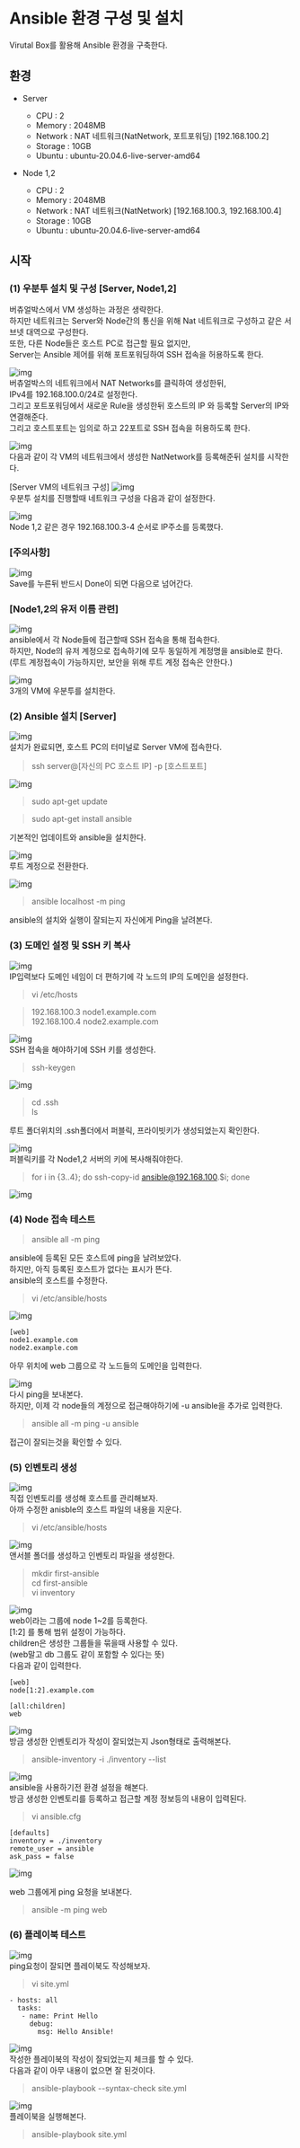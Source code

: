 # Ansible 환경 구성 및 설치
Virutal Box를 활용해 Ansible 환경을 구축한다. <br>

## 환경

- Server
    - CPU : 2
    - Memory : 2048MB
    - Network : NAT 네트워크(NatNetwork, 포트포워딩) [192.168.100.2]
    - Storage : 10GB
    - Ubuntu : ubuntu-20.04.6-live-server-amd64

- Node 1,2
    - CPU : 2
    - Memory : 2048MB
    - Network : NAT 네트워크(NatNetwork) [192.168.100.3, 192.168.100.4]
    - Storage : 10GB
    - Ubuntu : ubuntu-20.04.6-live-server-amd64

## 시작

### (1) 우분투 설치 및 구성 [Server, Node1,2]

버츄얼박스에서 VM 생성하는 과정은 생략한다.<br>
하지만 네트워크는 Server와 Node간의 통신을 위해 Nat 네트워크로 구성하고
같은 서브넷 대역으로 구성한다.<br>
또한, 다른 Node들은 호스트 PC로 접근할 필요 없지만, <br>Server는 Ansible 제어를 위해 포트포워딩하여 SSH 접속을 허용하도록 한다.<br>

![img](../Img/ansible/0.png)<br>
버츄얼박스의 네트워크에서 NAT Networks를 클릭하여 생성한뒤, <br>
IPv4를 192.168.100.0/24로 설정한다.<br>
그리고 포트포워딩에서 새로운 Rule을 생성한뒤 호스트의 IP 와 등록할 Server의 IP와
연결해준다.<br>
그리고 호스트포트는 임의로 하고 22포트로 SSH 접속을 허용하도록 한다. <br>

![img](../Img/ansible/0-1.png)<br>
다음과 같이 각 VM의 네트워크에서 생성한 NatNetwork를 등록해준뒤 설치를 시작한다.<br>

[Server VM의 네트워크 구성]
![img](../Img/ansible/1.png)<br>
우분투 설치를 진행할때 네트워크 구성을 다음과 같이 설정한다.

![img](../Img/ansible/3.png)<br>
Node 1,2 같은 경우 192.168.100.3-4 순서로 IP주소를 등록했다.

### [주의사항]
![img](../Img/ansible/4.png)<br>
Save를 누른뒤 반드시 Done이 되면 다음으로 넘어간다.

### [Node1,2의 유저 이름 관련]
![img](../Img/ansible/5.png)<br>
ansible에서 각 Node들에 접근할때 SSH 접속을 통해 접속한다.<br>
하지만, Node의 유저 계정으로 접속하기에 모두 동일하게 계정명을 ansible로 한다.<br>
(루트 계정접속이 가능하지만, 보안을 위해 루트 계정 접속은 안한다.) 
<br>

![img](../Img/ansible/6.png)<br>
3개의 VM에 우분투를 설치한다.

### (2) Ansible 설치 [Server]

![img](../Img/ansible/7.png)<br>
설치가 완료되면, 호스트 PC의 터미널로 Server VM에 접속한다.

> ssh server@[자신의 PC 호스트 IP] -p [호스트포트]

![img](../Img/ansible/8.png)<br>

> sudo apt-get update

> sudo apt-get install ansible

기본적인 업데이트와 ansible을 설치한다.

![img](../Img/ansible/9.png)<br>
루트 계정으로 전환한다.

![img](../Img/ansible/10.png)<br>

> ansible localhost -m ping

ansible의 설치와 실행이 잘되는지 자신에게 Ping을 날려본다.

### (3) 도메인 설정 및 SSH 키 복사

![img](../Img/ansible/11.png)<br>
IP입력보다 도메인 네임이 더 편하기에 각 노드의 IP의 도메인을 설정한다.

>  vi /etc/hosts

> 192.168.100.3 node1.example.com <br>
> 192.168.100.4 node2.example.com

![img](../Img/ansible/13.png)<br>
SSH 접속을 해야하기에 SSH 키를 생성한다.

> ssh-keygen

![img](../Img/ansible/14.png)<br>

> cd .ssh <br>
> ls

루트 폴더위치의 .ssh폴더에서 퍼블릭, 프라이빗키가 생성되었는지 확인한다.

![img](../Img/ansible/15.png)<br>
퍼블릭키를 각 Node1,2 서버의 키에 복사해줘야한다.<br>

> for i in {3..4}; do ssh-copy-id ansible@192.168.100.$i; done

![img](../Img/ansible/16.png)<br>

### (4) Node 접속 테스트

> ansible all -m ping

ansible에 등록된 모든 호스트에 ping을 날려보았다.<br>
하지만, 아직 등록된 호스트가 없다는 표시가 뜬다.<br>
ansible의 호스트를 수정한다.<br>

> vi /etc/ansible/hosts

![img](../Img/ansible/17.png)<br>

```
[web]
node1.example.com
node2.example.com
```
아무 위치에 web 그룹으로 각 노드들의 도메인을 입력한다.<br>

![img](../Img/ansible/18.png)<br>
다시 ping을 보내본다.<br>
하지만, 이제 각 node들의 계정으로 접근해야하기에 -u ansible을 추가로 입력한다.<br>

> ansible all -m ping -u ansible

접근이 잘되는것을 확인할 수 있다.

### (5) 인벤토리 생성

![img](../Img/ansible/19.png)<br>
직접 인벤토리를 생성해 호스트를 관리해보자.<br>
아까 수정한 anisble의 호스트 파일의 내용을 지운다.<br>

> vi /etc/ansible/hosts

![img](../Img/ansible/20.png)<br>
앤서블 폴더를 생성하고 인벤토리 파일을 생성한다.

> mkdir first-ansible<br>
> cd first-ansible<br>
> vi inventory<br>

![img](../Img/ansible/21.png)<br>
web이라는 그룹에 node 1~2를 등록한다.<br>
[1:2] 를 통해 범위 설정이 가능하다.<br>
children은 생성한 그룹들을 묶을때 사용할 수 있다.<br>
(web말고 db 그룹도 같이 포함할 수 있다는 뜻)<br>
다음과 같이 입력한다.<br>

```
[web]
node[1:2].example.com

[all:children]
web

```

![img](../Img/ansible/22.png)<br>
방금 생성한 인벤토리가 작성이 잘되었는지 Json형태로 출력해본다.

> ansible-inventory -i ./inventory --list

![img](../Img/ansible/23.png)<br>
ansible을 사용하기전 환경 설정을 해본다.<br>
방금 생성한 인벤토리를 등록하고 접근할 계정 정보등의 내용이 입력된다.<br>

> vi ansible.cfg

```
[defaults]
inventory = ./inventory
remote_user = ansible
ask_pass = false
```

![img](../Img/ansible/24.png)<br>

web 그룹에게 ping 요청을 보내본다.

> ansible -m ping web

### (6) 플레이북 테스트

![img](../Img/ansible/playbook-25.png)<br>
ping요청이 잘되면 플레이북도 작성해보자.

> vi site.yml

```
- hosts: all
  tasks:
   - name: Print Hello
     debug:
       msg: Hello Ansible!
```

![img](../Img/ansible/26.png)<br>
작성한 플레이북의 작성이 잘되었는지 체크를 할 수 있다.<br>
다음과 같이 아무 내용이 없으면 잘 된것이다.
> ansible-playbook --syntax-check site.yml

![img](../Img/ansible/27.png)<br>
플레이북을 실행해본다.

> ansible-playbook site.yml
